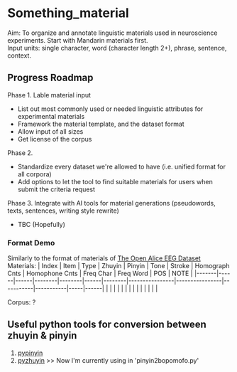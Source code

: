 # Something_material
Aim: To organize and annotate linguistic materials used in neuroscience experiments. Start with Mandarin materials first.  
Input units: single character, word (character length 2+), phrase, sentence, context.


## Progress Roadmap
Phase 1. Lable material input
 - List out most commonly used or needed linguistic attributes for experimental materials
 - Framework the material template, and the dataset format
 - Allow input of all sizes
 - Get license of the corpus
 
Phase 2.
 - Standardize every dataset we're allowed to have (i.e. unified format for all corpora)
 - Add options to let the tool to find suitable materials for users when submit the criteria request

Phase 3. Integrate with AI tools for material generations (pseudowords, texts, sentences, writing style rewrite)
 - TBC (Hopefully)


### Format Demo
Similarly to the format of materials of [The Open Alice EEG Dataset](https://openneuro.org/datasets/ds002322/versions/1.0.4)  
Materials:
| Index | Item | Type | Zhuyin | Pinyin | Tone | Stroke | Homograph Cnts | Homophone Cnts | Freq Char | Freq Word | POS | NOTE |
|-------|------|------|--------|--------|------|--------|----------------|----------------|-----------|-----------|-----|------|
|       |      |      |        |        |      |        |                |                |           |           |     |      |

Corpus:
?




## Useful python tools for conversion between zhuyin & pinyin
1. [pypinyin](https://www.readfog.com/a/1679197351046123520)
2. [pyzhuyin](https://pypi.org/project/pyzhuyin/) >> Now I'm currently using in 'pinyin2bopomofo.py'
